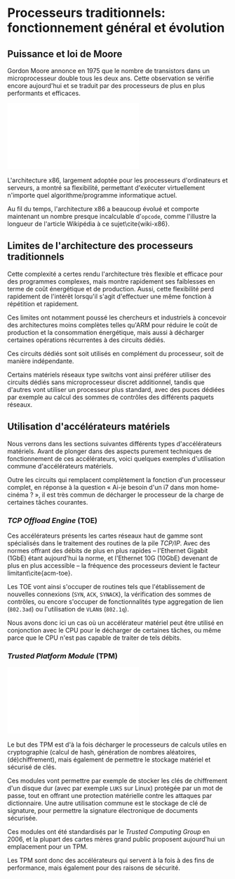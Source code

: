 # Processeurs traditionnels: fonctionnement général et évolution

## Puissance et loi de Moore

Gordon Moore annonce en 1975 que le nombre de transistors dans un microprocesseur double tous les deux ans.
Cette observation se vérifie encore aujourd'hui et se traduit par des processeurs de plus en plus performants et efficaces.

![CC-BY-SA 3.0 [Graphique illustrant la loi de Moore](https://commons.wikimedia.org/wiki/File:Transistor_Count_and_Moore%27s_Law_-_2011.svg) par “Wgsimon”](./img/moore.pdf)

L'architecture x86, largement adoptée pour les processeurs d'ordinateurs et serveurs, a montré sa flexibilité, permettant d'exécuter virtuellement n'importe quel algorithme/programme informatique actuel.

Au fil du temps, l'architecture x86 a beaucoup évolué et comporte maintenant un nombre presque incalculable d'`opcode`, comme l'illustre la longueur de l'article Wikipédia à ce sujet\cite{wiki-x86}.


## Limites de l'architecture des processeurs traditionnels

Cette complexité a certes rendu l'architecture très flexible et efficace pour des programmes complexes, mais montre rapidement ses faiblesses en terme de coût énergétique et de production.
Aussi, cette flexibilité perd rapidement de l'intérêt lorsqu'il s'agit d'effectuer une même fonction à répétition et rapidement.

Ces limites ont notamment poussé les chercheurs et industriels à concevoir des architectures moins complètes telles qu'ARM pour réduire le coût de production et la consommation énergétique, mais aussi à décharger certaines opérations récurrentes à des circuits dédiés.

Ces circuits dédiés sont soit utilisés en complément du processeur, soit de manière indépendante.

Certains matériels réseaux type switchs vont ainsi préférer utiliser des circuits dédiés sans microprocesseur discret additionnel, tandis que d'autres vont utiliser un processeur plus standard, avec des puces dédiées par exemple au calcul des sommes de contrôles des différents paquets réseaux.

## Utilisation d'accélérateurs matériels

Nous verrons dans les sections suivantes différents types d'accélérateurs matériels.
Avant de plonger dans des aspects purement techniques de fonctionnement de ces accélérateurs, voici quelques exemples d'utilisation commune d'accélérateurs matériels.

Outre les circuits qui remplacent complètement la fonction d'un processeur complet, en réponse à la question « Ai-je besoin d'un i7 dans mon home-cinéma ? », il est très commun de décharger le processeur de la charge de certaines tâches courantes.

### *TCP Offload Engine* (TOE)

Ces accélérateurs présents les cartes réseaux haut de gamme sont spécialisés dans le traitement des routines de la pile *TCP/IP*.
Avec des normes offrant des débits de plus en plus rapides – l'Ethernet Gigabit (1GbE) étant aujourd'hui la norme, et l'Ethernet 10G (10GbE) devenant de plus en plus accessible – la fréquence des processeurs devient le facteur limitant\cite{acm-toe}.

Les TOE vont ainsi s'occuper de routines tels que l'établissement de nouvelles connexions (`SYN`, `ACK`, `SYNACK`), la vérification des sommes de contrôles, ou encore s'occuper de fonctionnalités type aggregation de lien (`802.3ad`) ou l'utilisation de `VLAN`s (`802.1q`).

Nous avons donc ici un cas où un accélérateur matériel peut être utilisé en conjonction avec le CPU pour le décharger de certaines tâches, ou même parce que le CPU n'est pas capable de traiter de tels débits.


### *Trusted Platform Module* (TPM)

![LGPL [Composants internes d'un *TPM*](https://commons.wikimedia.org/wiki/File:TPM.svg) par Guillaume Piolle](./img/tpm.pdf)

Le but des TPM est d'à la fois décharger le processeurs de calculs utiles en cryptographie (calcul de hash, génération de nombres aléatoires, (dé)chiffrement), mais également de permettre le stockage matériel et sécurisé de clés.

Ces modules vont permettre par exemple de stocker les clés de chiffrement d'un disque dur (avec par exemple `LUKS` sur Linux) protégée par un mot de passe, tout en offrant une protection matérielle contre les attaques par dictionnaire.
Une autre utilisation commune est le stockage de clé de signature, pour permettre la signature électronique de documents sécurisée.

Ces modules ont été standardisés par le *Trusted Computing Group* en 2006, et la plupart des cartes mères grand public proposent aujourd'hui un emplacement pour un TPM.

Les TPM sont donc des accélérateurs qui servent à la fois à des fins de performance, mais également pour des raisons de sécurité.

